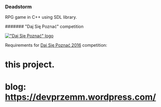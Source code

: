 ### Deadstorm
RPG game in C++ using SDL library.

####### "Daj Się Poznać" competition

[!["Daj Się Poznać" logo](http://manisero.net/wp-content/uploads/2016/02/DSP2016-logo-RGB-color-1.png)](http://dajsiepoznac.pl)

Requirements for [Daj Się Poznać 2016](http://dajsiepoznac.pl) competition:
# this project.
# blog: https://devprzemm.wordpress.com/


